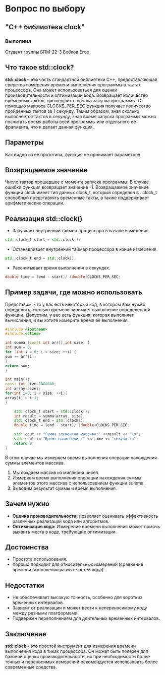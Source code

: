 # Вопрос по выбору
## "C++ библиотека clock"
### Выполнил
Студент группы БПМ-22-3 Бобков Егор

## Что такое std::clock?
**std::clock – это** часть стандартной библиотеки C++, 
предоставляющая средства измерения времени выполнения программы в тактах процессора.
Она может использоваться для оценки производительности и оптимизации кода.
Возвращает количество временных тактов, прошедших с начала запуска программы. 
С помощью макроса CLOCKS_PER_SEC функция получает количество пройденных тактов за 1 секунду. 
Таким образом, зная сколько выполняется тактов в секунду,
зная время запуска программы можно посчитать время работы всей программы или отдельного её фрагмента, что и делает данная функция.

## Параметры

Как видно из её прототипа, функция не принимает параметров.

## Возвращаемое значение

Число тактов прошедшее с момента запуска программы. 
В случае ошибки функция возвращает значение -1.
Возвращаемое значение функции clock имеет тип данных clock_t,
который определен в <ctime>. clock_t способный представлять временные такты, 
а также поддерживает арифметические операции.

## Реализация std::clock()

- Запускает внутренний таймер процессора в начале измерения.
```c++
std::clock_t start = std::clock();
```

- Останавливает внутренний таймер процессора в конце измерения.
```c++
std::clock_t end = std::clock();
```

- Рассчитывает время выполнения в секундах.
```c++
double time = (end - start)/ (double)CLOCKS_PER_SEC;
```

## Пример задачи, где можно использовать
Представим, что у вас есть некоторый код, в котором вам нужно определить,
сколько времени занимает выполнение определенной функции. Допустим, 
у вас есть функция, которая выполняет вычисления,
и вы хотите измерить время её выполнения.

```c++
#include <iostream>
#include <ctime>

int summa (const int arr[],int size) {
int sum = 0;
for (int i = 0; i < size; ++i) {
sum += arr[i];
}
return sum;
}

int main(){
const int size=1000000;
int array[size];
for(int i=0; i < size; ++i){
array[i] = i+1;
}

    std::clock_t start = std::clock();
    int result = summa(array, size);
    std::clock_t end = std::clock();
    double time = (end - start)/ (double)CLOCKS_PER_SEC;

    std::cout << "Сумма элементов массива:" <<result << "\n";
    std::cout << "Время выполнения:" << time << "секунд.\n";
    return 0;
}
```

В этом случае мы измеряем время выполнения операции нахождения суммы элементов массива.

1.	Мы создаем массив из миллиона чисел.
2.	Измеряем время выполнения операции нахождения суммы элементов этого массива с использованием функции summa.
3.	Выводим результат суммы и время выполнения.

## Зачем нужно

- **Оценка производительности:** позволяет оценивать эффективность различных реализаций кода или алгоритмов.	
- **Оптимизация кода:** Измерение времени выполнения может помочь выявить места в коде, требующие оптимизации.

## Достоинства
- Простота использования.	
- Хорошо подходит для относительных измерений (сравнение времени выполнения разных частей кода).

## Недостатки
- 	Не обеспечивает высокую точность, особенно для коротких временных интервалов.
- 	Зависит от реализации и может вести к непереносимому коду между разными платформами.
-	Подвержен переполнениям для длительных временных интервалов.


## Заключение

**std::clock - это** простой инструмент для измерения времени выполнения кода
в тиках процессора.
Он может быть полезен для базовой оценки производительности, 
но при необходимости более точных и переносимых измерений рекомендуется использовать более современные средства. 


